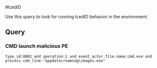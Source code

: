 #IcedID

Use this query to look for running IcedID behavior in the environment.

## Query

### CMD launch malicious PE

~~~
type_id:8001 and operation:1 and event_actor.file.name:cmd.exe and process.cmd_line:"appdata\roaming\images.exe"
~~~